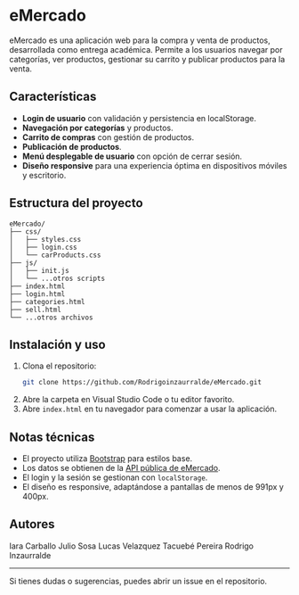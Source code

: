 # eMercado

eMercado es una aplicación web para la compra y venta de productos, desarrollada como entrega académica. Permite a los usuarios navegar por categorías, ver productos, gestionar su carrito y publicar productos para la venta.

## Características

- **Login de usuario** con validación y persistencia en localStorage.
- **Navegación por categorías** y productos.
- **Carrito de compras** con gestión de productos.
- **Publicación de productos**.
- **Menú desplegable de usuario** con opción de cerrar sesión.
- **Diseño responsive** para una experiencia óptima en dispositivos móviles y escritorio.

## Estructura del proyecto

```
eMercado/
├── css/
│   ├── styles.css
│   ├── login.css
│   └── carProducts.css
├── js/
│   ├── init.js
│   └── ...otros scripts
├── index.html
├── login.html
├── categories.html
├── sell.html
└── ...otros archivos
```

## Instalación y uso

1. Clona el repositorio:
   ```bash
   git clone https://github.com/Rodrigoinzaurralde/eMercado.git
   ```
2. Abre la carpeta en Visual Studio Code o tu editor favorito.
3. Abre `index.html` en tu navegador para comenzar a usar la aplicación.

## Notas técnicas

- El proyecto utiliza [Bootstrap](https://getbootstrap.com/) para estilos base.
- Los datos se obtienen de la [API pública de eMercado](https://japceibal.github.io/emercado-api/).
- El login y la sesión se gestionan con `localStorage`.
- El diseño es responsive, adaptándose a pantallas de menos de 991px y 400px.

## Autores

Iara Carballo
Julio Sosa
Lucas Velazquez
Tacuebé Pereira
Rodrigo Inzaurralde

---

Si tienes dudas o sugerencias, puedes abrir un issue en el repositorio.
